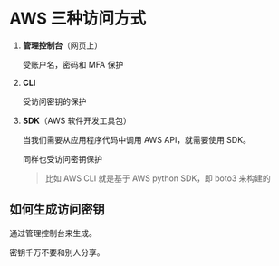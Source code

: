 # AWS 三种访问方式

1. **管理控制台**（网页上）

   受账户名，密码和 MFA 保护

2. **CLI**

   受访问密钥的保护

3. **SDK**（AWS 软件开发工具包）

   当我们需要从应用程序代码中调用 AWS API，就需要使用 SDK。

   同样也受访问密钥保护

   > 比如 AWS CLI 就是基于 AWS python SDK，即 boto3 来构建的

## 如何生成访问密钥

通过管理控制台来生成。

密钥千万不要和别人分享。
